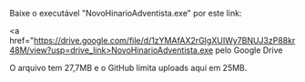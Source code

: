Baixe o executável "NovoHinarioAdventista.exe" por este link:

<a href="https://drive.google.com/file/d/1zYMAfAX2rGIgXUIWy7BNUJ3zP88kr48M/view?usp=drive_link>NovoHinarioAdventista.exe pelo Google Drive</a>

O arquivo tem 27,7MB e o GitHub limita uploads aqui em 25MB.
